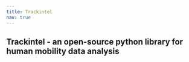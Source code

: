 ```yaml
---
title: Trackintel
nav: true
---
```


## Trackintel - an open-source python library for human mobility data analysis 
